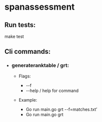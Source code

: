 # spanassessment


## Run tests:
  make test

## Cli commands:

*   ### generateranktable / grt:
     *  Flags:
        * --f
        * --help / help for command

     *   Example:
           *  Go run main.go grt --f=matches.txt’
           *  Go run main.go grt
